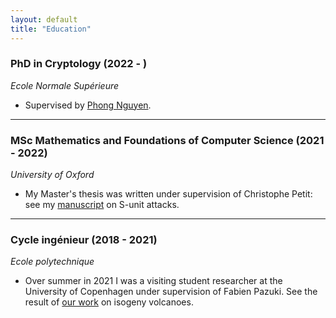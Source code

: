 ```yaml
---
layout: default
title: "Education"
---
```


### PhD in Cryptology (2022 - )
*Ecole Normale Supérieure*
* Supervised by [Phong Nguyen](https://www.di.ens.fr/~pnguyen/).
---
### MSc Mathematics and Foundations of Computer Science (2021 - 2022)
*University of Oxford*
* My Master's thesis was written under supervision of Christophe Petit: see my [manuscript](HBmfocs.pdf) on S-unit attacks.
---
### Cycle ingénieur (2018 - 2021)
*Ecole polytechnique*
* Over summer in 2021 I was a visiting student researcher at the University of Copenhagen under supervision of Fabien Pazuki. See the result of [our work](https://arxiv.org/abs/2210.01086) on isogeny volcanoes.
